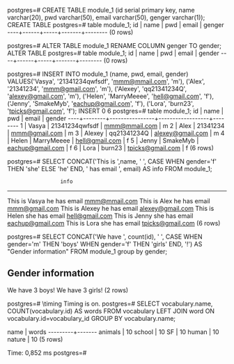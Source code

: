 [//]: # (1)
postgres=# CREATE TABLE module_1 (id serial primary key, name varchar(20), pwd varchar(50), email varchar(50), genger varchar(1));
CREATE TABLE
postgres=# table module_1;
 id | name | pwd | email | genger
----+------+-----+-------+--------
(0 rows)

postgres=# ALTER TABLE module_1 RENAME COLUMN genger TO gender;
ALTER TABLE
postgres=# table module_1;
 id | name | pwd | email | gender
----+------+-----+-------+--------
(0 rows)

postgres=# INSERT INTO module_1 (name, pwd, email, gender) VALUES('Vasya', '21341234qwfsdf', 'mmm@mmail.com', 'm'), ('Alex', '21341234', 'mmm@gmail.com', 'm'), ('Alexey', 'qq21341234Q', 'alexey@gmail.com', 'm'), ('Helen', 'MarryMeeee', 'hell@gmail.com', 'f'), ('Jenny', 'SmakeMyb', 'eachup@gmail.com', 'f'), ('Lora', 'burn23', 'tpicks@gmail.com', 'f');
INSERT 0 6
postgres=# table module_1;
 id |  name  |      pwd       |      email       | gender
----+--------+----------------+------------------+--------
  1 | Vasya  | 21341234qwfsdf | mmm@mmail.com    | m
  2 | Alex   | 21341234       | mmm@gmail.com    | m
  3 | Alexey | qq21341234Q    | alexey@gmail.com | m
  4 | Helen  | MarryMeeee     | hell@gmail.com   | f
  5 | Jenny  | SmakeMyb       | eachup@gmail.com | f
  6 | Lora   | burn23         | tpicks@gmail.com | f
(6 rows)

[//]: # (2)
postgres=# 
SELECT 
  CONCAT('This is ',name, ' ', 
        CASE 
          WHEN gender='f' THEN 'she' 
          ELSE 'he' 
        END, 
         ' has email ', email) 
  AS info 
FROM module_1;

                     info
----------------------------------------------
 This is Vasya he has email mmm@mmail.com
 This is Alex he has email mmm@gmail.com
 This is Alexey he has email alexey@gmail.com
 This is Helen she has email hell@gmail.com
 This is Jenny she has email eachup@gmail.com
 This is Lora she has email tpicks@gmail.com
(6 rows)

[//]: # (3)
postgres=# 
SELECT 
  CONCAT('We have ', 
    count(id), ' ', 
    CASE 
      WHEN gender='m' THEN 'boys' 
      WHEN gender='f' THEN 'girls'
    END, '!')
  AS "Gender information"
FROM module_1 group by gender;


 Gender information
--------------------
 We have 3 boys!
 We have 3 girls!
(2 rows)

[//]: # (4)

[//]: # (5)

postgres=# \timing
Timing is on.
postgres=# 
SELECT
  vocabulary.name,
  COUNT(vocabulary.id) AS words
FROM vocabulary
  LEFT JOIN word 
  ON vocabulary.id=vocabulary_id 
GROUP BY vocabulary.name;

  name   | words
---------+-------
 animals |    10
 school  |    10
 SF      |    10
 human   |    10
 nature  |    10
(5 rows)


Time: 0,852 ms
postgres=#